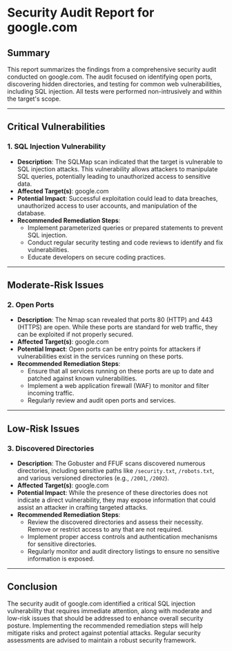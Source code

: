 # Security Audit Report for google.com

## Summary
This report summarizes the findings from a comprehensive security audit conducted on google.com. The audit focused on identifying open ports, discovering hidden directories, and testing for common web vulnerabilities, including SQL injection. All tests were performed non-intrusively and within the target's scope.

---

## Critical Vulnerabilities

### 1. SQL Injection Vulnerability
- **Description**: The SQLMap scan indicated that the target is vulnerable to SQL injection attacks. This vulnerability allows attackers to manipulate SQL queries, potentially leading to unauthorized access to sensitive data.
- **Affected Target(s)**: google.com
- **Potential Impact**: Successful exploitation could lead to data breaches, unauthorized access to user accounts, and manipulation of the database.
- **Recommended Remediation Steps**:
  - Implement parameterized queries or prepared statements to prevent SQL injection.
  - Conduct regular security testing and code reviews to identify and fix vulnerabilities.
  - Educate developers on secure coding practices.

---

## Moderate-Risk Issues

### 2. Open Ports
- **Description**: The Nmap scan revealed that ports 80 (HTTP) and 443 (HTTPS) are open. While these ports are standard for web traffic, they can be exploited if not properly secured.
- **Affected Target(s)**: google.com
- **Potential Impact**: Open ports can be entry points for attackers if vulnerabilities exist in the services running on these ports.
- **Recommended Remediation Steps**:
  - Ensure that all services running on these ports are up to date and patched against known vulnerabilities.
  - Implement a web application firewall (WAF) to monitor and filter incoming traffic.
  - Regularly review and audit open ports and services.

---

## Low-Risk Issues

### 3. Discovered Directories
- **Description**: The Gobuster and FFUF scans discovered numerous directories, including sensitive paths like `/security.txt`, `/robots.txt`, and various versioned directories (e.g., `/2001`, `/2002`).
- **Affected Target(s)**: google.com
- **Potential Impact**: While the presence of these directories does not indicate a direct vulnerability, they may expose information that could assist an attacker in crafting targeted attacks.
- **Recommended Remediation Steps**:
  - Review the discovered directories and assess their necessity. Remove or restrict access to any that are not required.
  - Implement proper access controls and authentication mechanisms for sensitive directories.
  - Regularly monitor and audit directory listings to ensure no sensitive information is exposed.

---

## Conclusion
The security audit of google.com identified a critical SQL injection vulnerability that requires immediate attention, along with moderate and low-risk issues that should be addressed to enhance overall security posture. Implementing the recommended remediation steps will help mitigate risks and protect against potential attacks. Regular security assessments are advised to maintain a robust security framework.